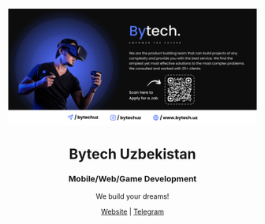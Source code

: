 <a href="https://bytech.uz"><img  src="https://raw.githubusercontent.com/Bytech-Uzbekistan/.github/main/profile/banner.png" alt="Bytech's Hero Image"></a>

<p align="center"><h1 align="center">Bytech Uzbekistan</h1></p>

<p align="center"><h3 align="center">Mobile/Web/Game Development</h3></p>

<p align="center">We build your dreams!</p>

<p align="center"><a href="https://bytech.uz">Website</a> | <a href="https://t.me/bytechuz">Telegram</a></p>

